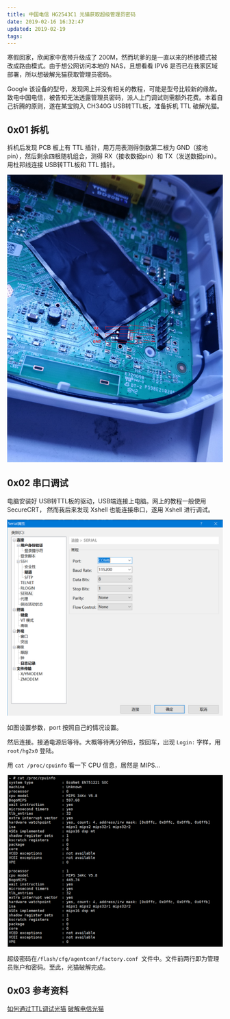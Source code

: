 ```yaml
---
title: 中国电信 HG2543C1 光猫获取超级管理员密码
date: 2019-02-16 16:32:47
updated: 2019-02-19
tags:
---
```


寒假回家，欣闻家中宽带升级成了 200M，然而坑爹的是一直以来的桥接模式被改成路由模式。由于想公网访问本地的 NAS，且想看看 IPV6 是否已在我家区域部署，所以想破解光猫获取管理员密码。

Google 该设备的型号，发现网上并没有相关的教程，可能是型号比较新的缘故。致电中国电信，被告知无法透露管理员密码，派人上门调试则需额外花费。本着自己折腾的原则，遂在某宝购入 CH340G USB转TTL板，准备拆机 TTL 破解光猫。

<!-- more -->

## 0x01 拆机

拆机后发现 PCB 板上有 TTL 插针，用万用表测得倒数第二根为 GND（接地pin），然后剩余四根随机组合，测得 RX（接收数据pin）和 TX（发送数据pin）。用杜邦线连接 USB转TTL板和 TTL 插针。

![IMG_20190219_113847](fiber-modem-crack/IMG_20190219_113847.jpg)

## 0x02 串口调试

电脑安装好 USB转TTL板的驱动，USB端连接上电脑。网上的教程一般使用 SecureCRT， 然而我后来发现 Xshell 也能连接串口，遂用 Xshell 进行调试。

![1550548463370](fiber-modem-crack/1550548463370.png)

如图设置参数，port 按照自己的情况设置。

然后连接。接通电源后等待。大概等待两分钟后，按回车，出现 `Login:` 字样，用 `root/hg2x0` 登陆。

用 `cat /proc/cpuinfo` 看一下 CPU 信息，居然是 MIPS...

![1550306022384](fiber-modem-crack/1550306022384.png)

超级密码在`/flash/cfg/agentconf/factory.conf `文件中。文件前两行即为管理员账户和密码。至此，光猫破解完成。

## 0x03 参考资料

[如何通过TTL调试光猫](https://paper.seebug.org/506/#0x03)
[破解电信光猫](https://m2.zhugh.com:26800/po-jie-dian-xin-guang-mao/)